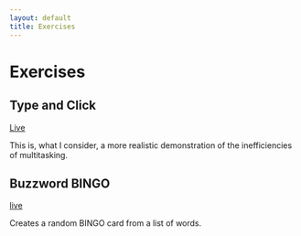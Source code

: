 ```yaml
---
layout: default
title: Exercises
---
```

# Exercises

## Type and Click

[Live](exercises/TypeAndClick.html)

This is, what I consider, a more realistic demonstration of the inefficiencies of multitasking.

## Buzzword BINGO

[live](https://www.digestibledevops.com/buzzword-bingo/index.html)

Creates a random BINGO card from a list of words.